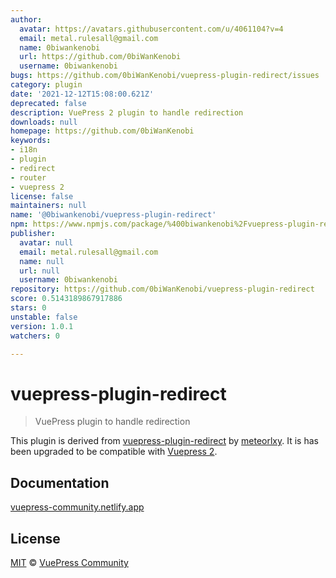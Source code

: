 ```yaml
---
author:
  avatar: https://avatars.githubusercontent.com/u/4061104?v=4
  email: metal.rulesall@gmail.com
  name: 0biwankenobi
  url: https://github.com/0biWanKenobi
  username: 0biwankenobi
bugs: https://github.com/0biWanKenobi/vuepress-plugin-redirect/issues
category: plugin
date: '2021-12-12T15:08:00.621Z'
deprecated: false
description: VuePress 2 plugin to handle redirection
downloads: null
homepage: https://github.com/0biWanKenobi
keywords:
- i18n
- plugin
- redirect
- router
- vuepress 2
license: false
maintainers: null
name: '@0biwankenobi/vuepress-plugin-redirect'
npm: https://www.npmjs.com/package/%400biwankenobi%2Fvuepress-plugin-redirect
publisher:
  avatar: null
  email: metal.rulesall@gmail.com
  name: null
  url: null
  username: 0biwankenobi
repository: https://github.com/0biWanKenobi/vuepress-plugin-redirect
score: 0.5143189867917886
stars: 0
unstable: false
version: 1.0.1
watchers: 0

---
```


# vuepress-plugin-redirect

> VuePress plugin to handle redirection

This plugin is derived from [vuepress-plugin-redirect](https://github.com/vuepress/vuepress-community/tree/main/packages/vuepress-plugin-redirect) by [meteorlxy](https://github.com/meteorlxy). It is has been upgraded to be compatible with [Vuepress 2](https://v2.vuepress.vuejs.org/).

## Documentation

[vuepress-community.netlify.app](https://vuepress-community.netlify.app)

## License

[MIT](https://github.com/vuepress/vuepress-community/blob/main/LICENSE) &copy; [VuePress Community](https://github.com/vuepress)
